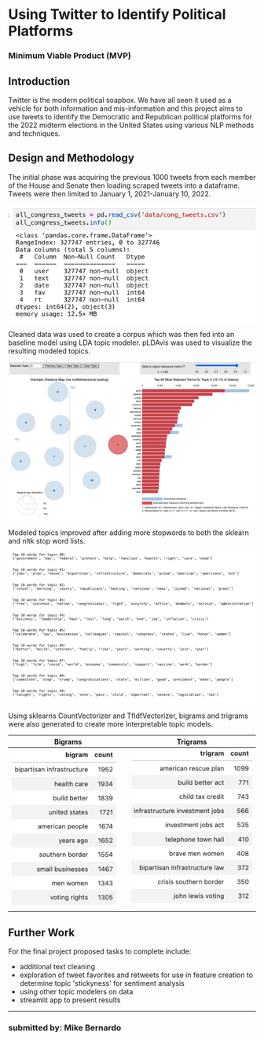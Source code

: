 <h1> Using Twitter to Identify Political Platforms </h1>
<h3>Minimum Viable Product (MVP)</h3>

<h2>Introduction</h2>
Twitter is the modern political soapbox. We have all seen it used as a vehicle for both information and mis-information and this project aims to use tweets to identify the Democratic and Republican political platforms for the 2022 midterm elections in the United States using various NLP methods and techniques.

<h2>Design and Methodology</h2>
The initial phase was acquiring the previous 1000 tweets from each member of the House and Senate then loading scraped tweets into a dataframe. Tweets were then limited to January 1, 2021-January 10, 2022. 

![datascraped](img/dataframe_size.png)

Cleaned data was used to create a corpus which was then fed into an baseline model using LDA topic modeler. pLDAvis was used to visualize the resulting modeled topics.

![pLDAvis](img/mvp_topic3.png)

Modeled topics improved after adding more stopwords to both the sklearn and nltk stop word lists. 

![topics](img/mvp_topics.png)

Using sklearns CountVectorizer and TfidfVectorizer, bigrams and trigrams were also generated to create more interpretable topic models.

| Bigrams	| Trigrams 	|
|---	|---	|
|![bigrams](img/mvp_bigrams.png)|![trigrams](img/mvp_trigrams.png)|


<h2>Further Work </h2>
For the final project proposed tasks to complete include:

- additional text cleaning 
- exploration of tweet favorites and retweets for use in feature creation to determine topic 'stickyness' for sentiment analysis
- using other topic modelers on data 
- streamlit app to present results


------------------------------
<h3>submitted by: Mike Bernardo</h3>
